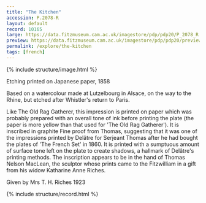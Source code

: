 ```yaml
---
title: "The Kitchen"
accession: P.2078-R
layout: default
record: 10165
large: https://data.fitzmuseum.cam.ac.uk/imagestore/pdp/pdp20/P_2078_R.jpg
preview: https://data.fitzmuseum.cam.ac.uk/imagestore/pdp/pdp20/preview_P_2078_R.jpg
permalink: /explore/the-kitchen
tags: [french]
---
```

{% include structure/image.html %}

Etching printed on Japanese paper, 1858

Based on a watercolour made at Lutzelbourg in Alsace, on the way to the Rhine, but etched after Whistler's return to Paris.

Like The Old Rag Gatherer, this impression is printed on paper which was probably prepared with an overall tone of ink before printing the plate (the paper is more yellow than that used for 'The Old Rag Gatherer'). It is inscribed in graphite Fine proof from Thomas, suggesting that it was one of the impressions printed by Delâtre for Serjeant Thomas after he had bought the plates of 'The French Set' in 1860. It is printed with a sumptuous amount of surface tone left on the plate to create shadows, a hallmark of Delâtre's printing methods. The inscription appears to be in the hand of Thomas Nelson MacLean, the sculptor whose prints came to the Fitzwilliam in a gift from his widow Katharine Anne Riches.

Given by Mrs T. H. Riches 1923

{% include structure/record.html %}

